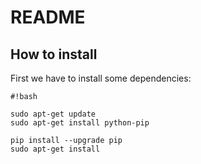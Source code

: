 # **README** #

## **How to install** ##

First we have to install some dependencies:

```
#!bash

sudo apt-get update
sudo apt-get install python-pip

pip install --upgrade pip
sudo apt-get install
```